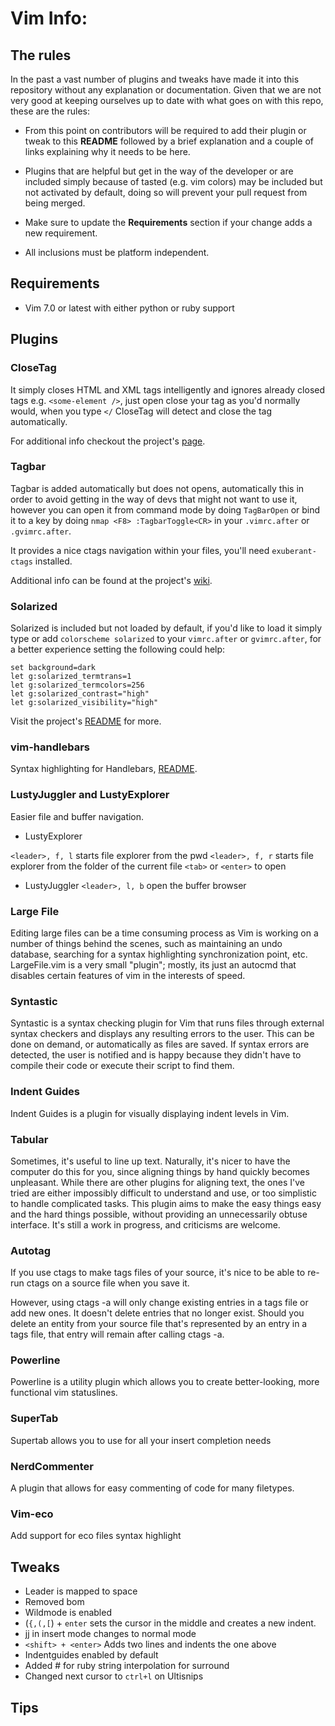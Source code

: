 # Vim Info:


## The rules

In the past a vast number of plugins and tweaks have made it into this repository without any explanation or documentation. Given that we are not very good at keeping ourselves up to date with what goes on with this repo, these are the rules:

* From this point on contributors will be required to add their plugin or tweak to this **README** followed by a brief explanation and a couple of links explaining why it needs to be here.

* Plugins that are helpful but get in the way of the developer or are included simply because of tasted (e.g. vim colors) may be included but not activated by default, doing so will prevent your pull request from being merged.

* Make sure to update the **Requirements** section if your change adds a new requirement.

* All inclusions must be platform independent.

## Requirements

* Vim 7.0 or latest with either python or ruby support

## Plugins

### CloseTag

It simply closes HTML and XML tags intelligently and ignores already closed tags e.g. `<some-element />`, just open close your tag as you'd normally would, when you type `</` CloseTag will detect and close the tag automatically.

For additional info checkout the project's [page](http://www.vim.org/scripts/script.php?script_id=13).

### Tagbar

Tagbar is added automatically but does not opens, automatically this in order to avoid getting in the way of devs that 
might not want to use it, however you can open it from command mode by doing `TagBarOpen` or bind it to a key by doing
`nmap <F8> :TagbarToggle<CR>` in your `.vimrc.after` or `.gvimrc.after`.

It provides a nice ctags navigation within your files, you'll need `exuberant-ctags` installed.

Additional info can be found at the project's [wiki](https://github.com/majutsushi/tagbar/wiki).


### Solarized

Solarized is included but not loaded by default, if you'd like to load it simply type or add `colorscheme solarized` to your `vimrc.after` or `gvimrc.after`, for a better experience setting the following could help:

```vim
set background=dark
let g:solarized_termtrans=1
let g:solarized_termcolors=256
let g:solarized_contrast="high"
let g:solarized_visibility="high"
```

Visit the project's [README](https://github.com/altercation/vim-colors-solarized/blob/master/README.mkd) for more.


### vim-handlebars

Syntax highlighting for Handlebars, [README](https://github.com/nono/vim-handlebars/blob/master/README.md).

### LustyJuggler and LustyExplorer
Easier file and buffer navigation.

* LustyExplorer

`<leader>, f, l` starts file explorer from the pwd
`<leader>, f, r` starts file explorer from the folder of the current file
`<tab>` or `<enter>` to open

* LustyJuggler
`<leader>, l, b` open the buffer browser

### Large File
Editing large files can be a time consuming process as Vim is working on a number of things behind the scenes, such as maintaining an undo database, searching for a syntax highlighting synchronization point, etc.  LargeFile.vim is a very small "plugin"; mostly, its just an autocmd that disables certain features of vim in the interests of speed. 

### Syntastic
Syntastic is a syntax checking plugin for Vim that runs files through external syntax checkers and displays any resulting errors to the user. This can be done on demand, or automatically as files are saved. If syntax errors are detected, the user is notified and is happy because they didn't have to compile their code or execute their script to find them.

### Indent Guides
Indent Guides is a plugin for visually displaying indent levels in Vim.

### Tabular
Sometimes, it's useful to line up text. Naturally, it's nicer to have the computer do this for you, since aligning things by hand quickly becomes unpleasant. While there are other plugins for aligning text, the ones I've tried are either impossibly difficult to understand and use, or too simplistic to handle complicated tasks. This plugin aims to make the easy things easy and the hard things possible, without providing an unnecessarily obtuse interface. It's still a work in progress, and criticisms are welcome.

### Autotag
If you use ctags to make tags files of your source, it's nice to be able to re-run ctags on a source file when you save it.

However, using ctags -a will only change existing entries in a tags file or add new ones. It doesn't delete entries that no longer exist. Should you delete an entity from your source file that's represented by an entry in a tags file, that entry will remain after calling ctags -a.

### Powerline
Powerline is a utility plugin which allows you to create better-looking, more functional vim statuslines.

### SuperTab
Supertab allows you to use <Tab> for all your insert completion needs

### NerdCommenter
A plugin that allows for easy commenting of code for many filetypes.

### Vim-eco

Add support for eco files syntax highlight

## Tweaks
* Leader is mapped to space
* Removed bom
* Wildmode is enabled
* (`{,(,[`) + `enter` sets the cursor in the middle and creates a new indent.
* jj in insert mode changes to normal mode
* `<shift> + <enter>` Adds two lines and indents the one above
* Indentguides enabled by default
* Added # for ruby string interpolation for surround
* Changed next cursor to `ctrl+l` on Ultisnips

## Tips
